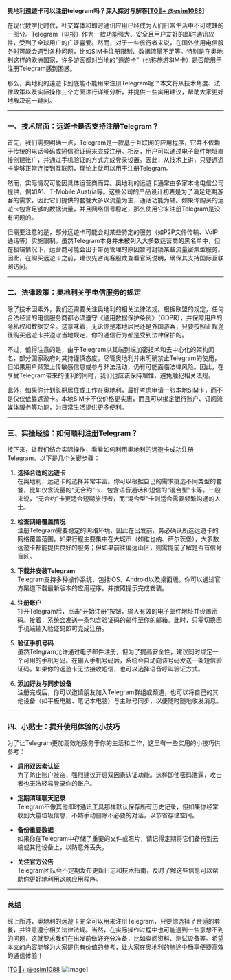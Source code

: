 **奥地利遠遊卡可以注册telegram吗？深入探讨与解答[[TG💪+ @esim1088](https://t.me/s/esim1088)]**

在现代数字化时代，社交媒体和即时通讯应用已经成为人们日常生活中不可或缺的一部分。Telegram（电报）作为一款功能强大、安全且用户友好的即时通讯软件，受到了全球用户的广泛喜爱。然而，对于一些旅行者来说，在国外使用电信服务时可能会遇到各种问题，比如SIM卡注册限制、数据流量不足等。特别是在奥地利这样的欧洲国家，许多游客都对当地的“遠遊卡”（也称旅游SIM卡）是否能用于注册Telegram感到困惑。

那么，奥地利的遠遊卡到底能不能用来注册Telegram呢？本文将从技术角度、法律政策以及实际操作三个方面进行详细分析，并提供一些实用建议，帮助大家更好地解决这一疑问。

---

### 一、技术层面：远遊卡是否支持注册Telegram？

首先，我们需要明确一点，Telegram是一款基于互联网的应用程序，它并不依赖于传统的电话号码或短信验证码来完成注册。相反，用户可以通过电子邮件地址直接创建账户，并通过手机验证的方式完成登录设置。因此，从技术上讲，只要远遊卡能够正常连接到互联网，理论上就可以用于注册Telegram。

然而，实际情况可能因具体运营商而异。奥地利的远遊卡通常由多家本地电信公司提供，例如A1、T-Mobile Austria等。这些公司的产品设计初衷是为了满足短期游客的需求，因此它们提供的套餐大多以流量为主，通话功能为辅。如果你购买的远遊卡包含足够的数据流量，并且网络信号稳定，那么使用它来注册Telegram是没有问题的。

但需要注意的是，部分远遊卡可能会对某些特定的服务（如P2P文件传输、VoIP通话等）实施限制。虽然Telegram本身并未被列入大多数运营商的黑名单中，但在极端情况下，运营商可能会出于带宽管理的原因暂时封锁某些流量密集型服务。因此，在购买远遊卡之前，建议先咨询客服或查看官网说明，确保其支持国际互联网访问。

---

### 二、法律政策：奥地利关于电信服务的规定

除了技术因素外，我们还需要关注奥地利的相关法律法规。根据欧盟的规定，任何合法经营的电信服务商都必须遵守《通用数据保护条例》（GDPR），并保障用户的隐私权和数据安全。这意味着，无论你是本地居民还是外国游客，只要按照正规途径购买远遊卡并遵守当地规定，你的通信行为都是受到法律保护的。

不过，值得注意的是，由于Telegram以其端到端加密技术和去中心化的架构闻名，部分国家政府对其持谨慎态度。尽管奥地利并未明确禁止Telegram的使用，但如果用户频繁上传敏感信息或参与非法活动，仍有可能面临法律风险。因此，在享受Telegram带来的便利的同时，我们也应该保持理性，避免触犯相关法规。

此外，如果你计划长期居住或工作在奥地利，最好考虑申请一张本地SIM卡，而不是仅仅依靠远遊卡。本地SIM卡不仅价格更实惠，而且可以绑定银行账户、订阅流媒体服务等功能，为日常生活提供更多便利。

---

### 三、实操经验：如何顺利注册Telegram？

接下来，让我们结合实际操作，看看如何利用奥地利的远遊卡成功注册Telegram。以下是几个关键步骤：

1. **选择合适的远遊卡**  
   在奥地利，远遊卡的选择非常丰富。你可以根据自己的需求挑选不同类型的套餐，比如仅含流量的“无合约”卡、包含语音通话和短信的“混合型”卡等。一般来说，“无合约”卡更适合短期旅行者，而“混合型”卡则适合需要频繁沟通的人士。

2. **检查网络覆盖情况**  
   注册Telegram需要稳定的网络环境，因此在出发前，务必确认所选远遊卡的网络覆盖范围。如果行程主要集中在大城市（如维也纳、萨尔茨堡），大多数远遊卡都能提供良好的服务；但如果前往偏远山区，则需提前了解是否有信号盲区。

3. **下载并安装Telegram**  
   Telegram支持多种操作系统，包括iOS、Android以及桌面版。你可以通过官方渠道下载最新版本的应用程序，并按照提示完成安装。

4. **注册账户**  
   打开Telegram后，点击“开始注册”按钮，输入有效的电子邮件地址并设置密码。接着，系统会发送一条包含验证码的邮件至你的邮箱。此时，只需切换回手机端输入验证码即可完成注册。

5. **验证手机号码**  
   虽然Telegram允许通过电子邮件注册，但为了提高安全性，建议同时绑定一个可用的手机号码。在输入手机号码后，系统会自动向该号码发送一条短信验证码。如果你的远遊卡无法接收短信，也可以选择语音呼叫验证方式。

6. **添加好友与同步设备**  
   注册完成后，你可以邀请朋友加入Telegram群组或频道，也可以将自己的其他设备（如平板电脑、笔记本电脑）与主账号同步，以便随时随地收发消息。

---

### 四、小贴士：提升使用体验的小技巧

为了让Telegram更加高效地服务于你的生活和工作，这里有一些实用的小技巧供参考：

- **启用双因素认证**  
  为了防止账户被盗，强烈建议开启双因素认证功能。这样即使密码泄露，攻击者也无法轻易登录你的账户。

- **定期清理聊天记录**  
  Telegram不像其他即时通讯工具那样默认保存所有历史记录，但如果你经常收到大量垃圾信息，不妨手动删除不必要的对话，以节省存储空间。

- **备份重要数据**  
  如果你在Telegram中存储了重要的文件或照片，请记得定期将它们备份到云端或其他设备上，以防意外丢失。

- **关注官方公告**  
  Telegram团队会不定期发布更新日志和技术指南，及时了解这些信息可以帮助你更好地利用这款应用程序。

---

### 总结

综上所述，奥地利的远遊卡完全可以用来注册Telegram，只要你选择了合适的套餐，并注意遵守相关法律法规。当然，在实际操作过程中也可能遇到一些意想不到的问题，这就要求我们在出发前做好充分准备，比如查阅资料、测试设备等。希望本文的内容能够为大家提供有价值的参考，让大家在奥地利的旅途中畅享便捷高效的通信体验！

[[TG💪+ @esim1088](https://t.me/s/esim1088) ![Image](https://i.postimg.cc/4NQfJmqS/Snipaste-2025-05-13-00-14-12.png)]